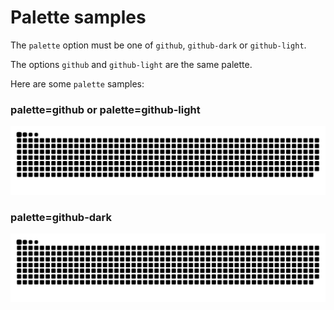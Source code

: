 # Palette samples

The `palette` option must be one of `github`, `github-dark` or `github-light`.

The options `github` and `github-light` are the same palette.

Here are some `palette` samples:

### palette=github or palette=github-light

![Light palette](https://raw.githubusercontent.com/ArthurLobopro/snk/output-svg-only/grid-snake.svg)

### palette=github-dark

![Dark palette](https://raw.githubusercontent.com/ArthurLobopro/snk/output-svg-only/grid-snake-dark.svg)
